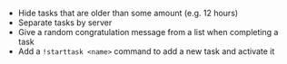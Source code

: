 - Hide tasks that are older than some amount (e.g. 12 hours)
- Separate tasks by server
- Give a random congratulation message from a list when completing a task
- Add a `!starttask <name>` command to add a new task and activate it
